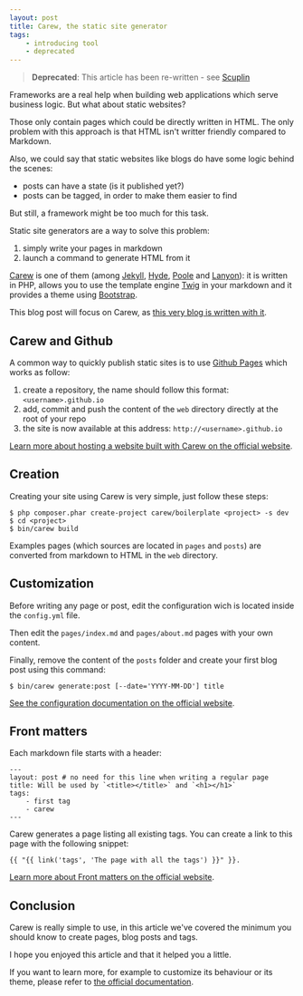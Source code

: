 ```yaml
---
layout: post
title: Carew, the static site generator
tags:
    - introducing tool
    - deprecated
---
```


> **Deprecated**: This article has been re-written - see [Scuplin](/2016/01/15/sculpin.html)

Frameworks are a real help when building web applications which serve business
logic. But what about static websites?

Those only contain pages which could be directly written in HTML. The only
problem with this approach is that HTML isn't writter friendly compared to
Markdown.

Also, we could say that static websites like blogs do have some logic behind the
scenes:

- posts can have a state (is it published yet?)
- posts can be tagged, in order to make them easier to find

But still, a framework might be too much for this task.

Static site generators are a way to solve this problem:

1. simply write your pages in markdown
2. launch a command to generate HTML from it

[Carew](http://carew.github.io/) is one of them (among
  [Jekyll](http://jekyllrb.com/),
  [Hyde](http://hyde.github.io/),
  [Poole](https://github.com/obensonne/poole)
  and [Lanyon](https://github.com/spjwebster/lanyon)):
it is written in PHP, allows you to use the template engine
[Twig](http://twig.sensiolabs.org/) in your markdown and it provides a theme
using [Bootstrap](http://getbootstrap.com/2.3.2/).

This blog post will focus on Carew, as
[this very blog is written with it](https://github.com/gnugat/gnugat.github.io).

## Carew and Github

A common way to quickly publish static sites is to use
[Github Pages](http://pages.github.com/) which works as follow:

1. create a repository, the name should follow this format: `<username>.github.io`
2. add, commit and push the content of the `web` directory directly at the
   root of your repo
3. the site is now available at this address: `http://<username>.github.io`

[Learn more about hosting a website built with Carew on the official website](http://carew.github.io/cookbook/hosting.html).

## Creation

Creating your site using Carew is very simple, just follow these steps:

    $ php composer.phar create-project carew/boilerplate <project> -s dev
    $ cd <project>
    $ bin/carew build

Examples pages (which sources are located in `pages` and `posts`) are converted
from markdown to HTML in the `web` directory.

## Customization

Before writing any page or post, edit the configuration wich is located inside
the `config.yml` file.

Then edit the `pages/index.md` and `pages/about.md` pages with your own content.

Finally, remove the content of the `posts` folder and create your first blog
post using this command:

    $ bin/carew generate:post [--date='YYYY-MM-DD'] title

[See the configuration documentation on the official website](http://carew.github.io/cookbook/configuration.html).

## Front matters

Each markdown file starts with a header:

    ---
    layout: post # no need for this line when writing a regular page
    title: Will be used by `<title></title>` and `<h1></h1>`
    tags:
        - first tag
        - carew
    ---

Carew generates a page listing all existing tags. You can create a link to this
page with the following snippet:

    {{ "{{ link('tags', 'The page with all the tags') }}" }}.

[Learn more about Front matters on the official website](http://carew.github.io/documentation.html#front-matter).

## Conclusion

Carew is really simple to use, in this article we've covered the minimum you
should know to create pages, blog posts and tags.

I hope you enjoyed this article and that it helped you a little.

If you want to learn more, for example to customize its behaviour or its theme,
please refer to [the official documentation](http://carew.github.io/documentation.html).
